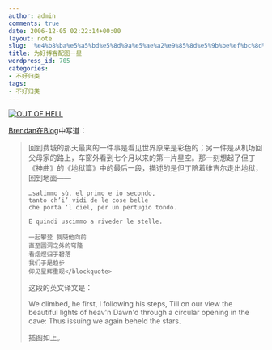 ```yaml
---
author: admin
comments: true
date: 2006-12-05 02:22:14+00:00
layout: note
slug: '%e4%b8%ba%e5%a5%bd%e5%8d%9a%e5%ae%a2%e9%85%8d%e5%9b%be%ef%bc%8d%e6%98%9f'
title: 为好博客配图－星
wordpress_id: 705
categories:
- 不好归类
tags:
- 不好归类
---
```


[![OUT OF HELL](http://static.flickr.com/114/314513466_b40a7bf846_m.jpg)](http://www.flickr.com/photo_zoom.gne?id=314513466&size=o)

[Brendan在Blog](http://www.bokane.org/chinese/2006/11/28/xing/)中写道：





<blockquote>回到费城的那天最爽的一件事是看见世界原来是彩色的；另一件是从机场回父母家的路上，车窗外看到七个月以来的第一片星空。那一刻想起了但丁《神曲》的《地狱篇》中的最后一段，描述的是但丁陪着维吉尔走出地狱，回到地面——

    …salimmo sù, el primo e io secondo,
    tanto ch’i’ vidi de le cose belle
    che porta ‘l ciel, per un pertugio tondo.

    E quindi uscimmo a riveder le stelle.

    一起攀登 我随他向前
    直至圆洞之外的穹隆
    看熠煜归于碧落
    我们于是趋步
    仰见星辉重现</blockquote>





这段的英文译文是：

We climbed, he first, I following his steps,
Till on our view the beautiful lights of heav'n
Dawn'd through a circular opening in the cave:
Thus issuing we again beheld the stars.

插图如上。
